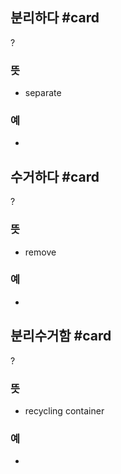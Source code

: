 ## 분리하다 #card
?
### 뜻
- separate
### 예
-
<!--SR:!2024-10-13,20,268-->

## 수거하다 #card
?
### 뜻
- remove
### 예
-
<!--SR:!2024-11-05,16,190-->

## 분리수거함 #card
?
### 뜻
- recycling container
### 예
-

